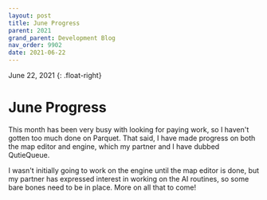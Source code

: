 ```yaml
---
layout: post
title: June Progress
parent: 2021
grand_parent: Development Blog
nav_order: 9902
date: 2021-06-22
---
```

June 22, 2021
{: .float-right}

# June Progress

This month has been very busy with looking for paying work, so I haven't gotten too much done on Parquet.
That said, I have made progress on both the map editor and engine, which my partner and I have dubbed QutieQueue.

I wasn't initially going to work on the engine until the map editor is done, but my partner has expressed interest in working on the AI routines, so some bare bones need to be in place.
More on all that to come!
